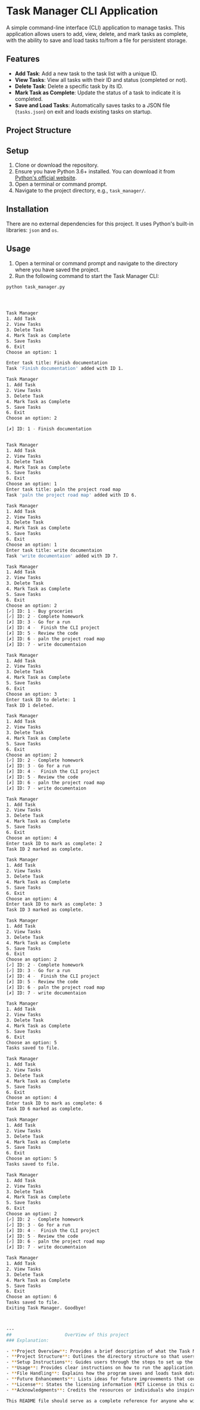 
# Task Manager CLI Application

A simple command-line interface (CLI) application to manage tasks. This application allows users to add, view, delete, and mark tasks as complete, with the ability to save and load tasks to/from a file for persistent storage.

## Features

- **Add Task**: Add a new task to the task list with a unique ID.
- **View Tasks**: View all tasks with their ID and status (completed or not).
- **Delete Task**: Delete a specific task by its ID.
- **Mark Task as Complete**: Update the status of a task to indicate it is completed.
- **Save and Load Tasks**: Automatically saves tasks to a JSON file (`tasks.json`) on exit and loads existing tasks on startup.

## Project Structure





## Setup

1. Clone or download the repository.
2. Ensure you have Python 3.6+ installed. You can download it from [Python's official website](https://www.python.org/downloads/).
3. Open a terminal or command prompt.
4. Navigate to the project directory, e.g., `task_manager/`.

## Installation

There are no external dependencies for this project. It uses Python's built-in libraries: `json` and `os`.

## Usage

1. Open a terminal or command prompt and navigate to the directory where you have saved the project.
2. Run the following command to start the Task Manager CLI:

```bash
python task_manager.py




Task Manager
1. Add Task
2. View Tasks
3. Delete Task
4. Mark Task as Complete
5. Save Tasks
6. Exit
Choose an option: 1

Enter task title: Finish documentation
Task 'Finish documentation' added with ID 1.

Task Manager
1. Add Task
2. View Tasks
3. Delete Task
4. Mark Task as Complete
5. Save Tasks
6. Exit
Choose an option: 2

[✗] ID: 1 - Finish documentation


Task Manager
1. Add Task
2. View Tasks
3. Delete Task
4. Mark Task as Complete
5. Save Tasks
6. Exit
Choose an option: 1
Enter task title: paln the project road map
Task 'paln the project road map' added with ID 6.

Task Manager
1. Add Task
2. View Tasks
3. Delete Task
4. Mark Task as Complete
5. Save Tasks
6. Exit
Choose an option: 1
Enter task title: write documentaion
Task 'write documentaion' added with ID 7.

Task Manager
1. Add Task
2. View Tasks
3. Delete Task
4. Mark Task as Complete
5. Save Tasks
6. Exit
Choose an option: 2
[✓] ID: 1 - Buy groceries
[✓] ID: 2 - Complete homework
[✗] ID: 3 - Go for a run
[✗] ID: 4 -  Finish the CLI project
[✗] ID: 5 - Review the code
[✗] ID: 6 - paln the project road map
[✗] ID: 7 - write documentaion

Task Manager
1. Add Task
2. View Tasks
3. Delete Task
4. Mark Task as Complete
5. Save Tasks
6. Exit
Choose an option: 3
Enter task ID to delete: 1
Task ID 1 deleted.

Task Manager
1. Add Task
2. View Tasks
3. Delete Task
4. Mark Task as Complete
5. Save Tasks
6. Exit
Choose an option: 2
[✓] ID: 2 - Complete homework
[✗] ID: 3 - Go for a run
[✗] ID: 4 -  Finish the CLI project
[✗] ID: 5 - Review the code
[✗] ID: 6 - paln the project road map
[✗] ID: 7 - write documentaion

Task Manager
1. Add Task
2. View Tasks
3. Delete Task
4. Mark Task as Complete
5. Save Tasks
6. Exit
Choose an option: 4
Enter task ID to mark as complete: 2
Task ID 2 marked as complete.

Task Manager
1. Add Task
2. View Tasks
3. Delete Task
4. Mark Task as Complete
5. Save Tasks
6. Exit
Choose an option: 4
Enter task ID to mark as complete: 3
Task ID 3 marked as complete.

Task Manager
1. Add Task
2. View Tasks
3. Delete Task
4. Mark Task as Complete
5. Save Tasks
6. Exit
Choose an option: 2
[✓] ID: 2 - Complete homework
[✓] ID: 3 - Go for a run
[✗] ID: 4 -  Finish the CLI project
[✗] ID: 5 - Review the code
[✗] ID: 6 - paln the project road map
[✗] ID: 7 - write documentaion

Task Manager
1. Add Task
2. View Tasks
3. Delete Task
4. Mark Task as Complete
5. Save Tasks
6. Exit
Choose an option: 5
Tasks saved to file.

Task Manager
1. Add Task
2. View Tasks
3. Delete Task
4. Mark Task as Complete
5. Save Tasks
6. Exit
Choose an option: 4
Enter task ID to mark as complete: 6
Task ID 6 marked as complete.

Task Manager
1. Add Task
2. View Tasks
3. Delete Task
4. Mark Task as Complete
5. Save Tasks
6. Exit
Choose an option: 5
Tasks saved to file.

Task Manager
1. Add Task
2. View Tasks
3. Delete Task
4. Mark Task as Complete
5. Save Tasks
6. Exit
Choose an option: 2
[✓] ID: 2 - Complete homework
[✓] ID: 3 - Go for a run
[✗] ID: 4 -  Finish the CLI project
[✗] ID: 5 - Review the code
[✓] ID: 6 - paln the project road map
[✗] ID: 7 - write documentaion

Task Manager
1. Add Task
2. View Tasks
3. Delete Task
4. Mark Task as Complete
5. Save Tasks
6. Exit
Choose an option: 6 
Tasks saved to file.
Exiting Task Manager. Goodbye!



---
##                    OverView of this project
### Explanation:

- **Project Overview**: Provides a brief description of what the Task Manager CLI is and its main features.
- **Project Structure**: Outlines the directory structure so that users know where to find files and how they are organized.
- **Setup Instructions**: Guides users through the steps to set up the project, including installing Python if necessary.
- **Usage**: Provides clear instructions on how to run the application, interact with the CLI, and examples of how it works.
- **File Handling**: Explains how the program saves and loads task data using the `tasks.json` file.
- **Future Enhancements**: Lists ideas for future improvements that could be added to the project.
- **License**: States the licensing information (MIT License in this case).
- **Acknowledgments**: Credits the resources or individuals who inspired or helped with the project.

This README file should serve as a complete reference for anyone who wishes to use, contribute to, or understand the project.

